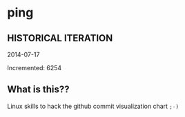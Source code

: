 # ping

## HISTORICAL ITERATION
2014-07-17

Incremented: 6254

## What is this?? 
Linux skills to hack the github commit visualization chart `;-)`
